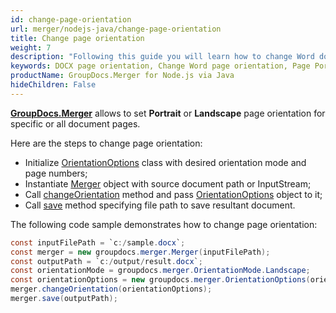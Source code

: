 ```yaml
---
id: change-page-orientation
url: merger/nodejs-java/change-page-orientation
title: Change page orientation
weight: 7
description: "Following this guide you will learn how to change Word document page orientation to Portrait or Landscape using GroupDocs.Merger for Node.js via Java."
keywords: DOCX page orientation, Change Word page orientation, Page Portrait orientation, Page Landscape orientation
productName: GroupDocs.Merger for Node.js via Java
hideChildren: False
---
```

[**GroupDocs.Merger**](https://products.groupdocs.com/merger/nodejs-java) allows to set **Portrait** or **Landscape** page orientation for specific or all document pages.

Here are the steps to change page orientation:

*   Initialize [OrientationOptions](https://reference.groupdocs.com/java/merger/com.groupdocs.merger.domain.options/OrientationOptions) class with desired orientation mode and page numbers;
*   Instantiate [Merger](https://reference.groupdocs.com/java/merger/com.groupdocs.merger/Merger) object with source document path or InputStream;
*   Call [changeOrientation](https://reference.groupdocs.com/java/merger/com.groupdocs.merger/Merger#changeOrientation(com.groupdocs.merger.domain.options.interfaces.IOrientationOptions)) method and pass [OrientationOptions](https://reference.groupdocs.com/java/merger/com.groupdocs.merger.domain.options/OrientationOptions) object to it;
*   Call [save](https://reference.groupdocs.com/java/merger/com.groupdocs.merger/Merger#save(java.lang.String)) method specifying file path to save resultant document.

The following code sample demonstrates how to change page orientation:

```java
const inputFilePath = `c:/sample.docx`;
const merger = new groupdocs.merger.Merger(inputFilePath);
const outputPath = `c:/output/result.docx`;
const orientationMode = groupdocs.merger.OrientationMode.Landscape;
const orientationOptions = new groupdocs.merger.OrientationOptions(orientationMode, 1, 2);
merger.changeOrientation(orientationOptions);
merger.save(outputPath);
```
